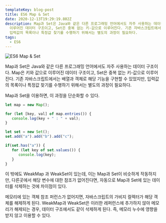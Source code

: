 ```yaml
---
templateKey: blog-post
title: ES6 Map & Set
date: 2020-12-13T19:29:19.802Z
description: Map과 Set은 Java와 같은 다른 프로그래밍 언어에서도 자주 사용하는 데이터 구조이다. Map은 키와 값으로
  이루어진 데이터 구조이고, Set은 중복 없는 키-값으로 이루어진다. 기존 자바스크립트에서는 배열과 객체로 해당 기능을 구현할 수 있었지만,
  입력값의 목록이나 특정값 찾기를 수행하기 위해서는 별도의 과정이 필요하다.
tags:
  - ES6
---
```

![ES6 Map & Set](/assets/es6.png "ES6 Map & Set")

Map과 Set은 Java와 같은 다른 프로그래밍 언어에서도 자주 사용하는 데이터 구조이다. Map은 키와 값으로 이루어진 데이터 구조이고, Set은 중복 없는 키-값으로 이루어진다. 기존 자바스크립트에서는 배열과 객체로 해당 기능을 구현할 수 있었지만, 입력값의 목록이나 특정값 찾기를 수행하기 위해서는 별도의 과정이 필요하다.

Map과 Set을 이용하면, 이 과정을 단순화할 수 있다.

```javascript
let map = new Map();

for (let [key, val] of map.entries()) {
   console.log(key + " : " + val);
}

let set = new Set();
set.add("a").add("b").add("c");

if(set.has("a")) {
   for (let key of set.values()) {
      console.log(key);
   }
}
```

이 밖에도 WeakMap 과 WeakSet이 있는데, 이는 Map과 Set이 비슷하게 작동하지만, 다른곳에서 해당 변수에 대한 참조가 없어진다면, 자동으로 Map과 Set에 있는 데이터를 삭제하는 것에 차이점이 있다.

메모리에 있는 객체 참조 퍼런스가 없어지면, 자바스크립트의 가비지 컬렉터가 해당 객체를 해제하게 된다. WeakMap과 WeakSet은 이러한 레퍼런스에 추가하지 않아 메모리가 해제되는 경우, 데이터 구조에서도 같이 삭제하게 된다. 즉, 메모리 누수에 영향을 받지 않고 이용할 수 있다.